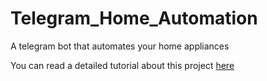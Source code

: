 # Telegram_Home_Automation
A telegram bot that automates your home appliances
  
You can read a detailed tutorial about this project [here](https://iot4beginners.com/home-automation-with-telegram-and-raspberry-pi/)
